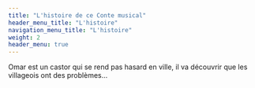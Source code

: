 ```yaml
---
title: "L'histoire de ce Conte musical"
header_menu_title: "L'histoire"
navigation_menu_title: "L'histoire"
weight: 2
header_menu: true
---
```

Omar est un castor qui se rend pas hasard en ville, il va découvrir que les villageois ont des problèmes...